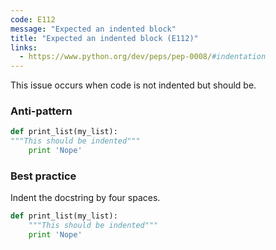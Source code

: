 ```yaml
---
code: E112
message: "Expected an indented block"
title: "Expected an indented block (E112)"
links:
  - https://www.python.org/dev/peps/pep-0008/#indentation
---
```


This issue occurs when code is not indented but should be.

### Anti-pattern

```python
def print_list(my_list):
"""This should be indented"""
    print 'Nope'
```

### Best practice

Indent the docstring by four spaces.

```python
def print_list(my_list):
    """This should be indented"""
    print 'Nope'
```
